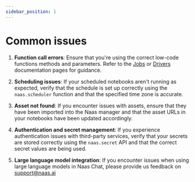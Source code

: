 ```yaml
---
sidebar_position: 1
---
```


# Common issues

1.  **Function call errors**: Ensure that you're using the correct low-code functions methods and parameters. Refer to the [Jobs](docs/framework/jobs/scheduler) or [Drivers](docs/framework/drivers/airtable) documentation pages for guidance.
    
2.  **Scheduling issues**: If your scheduled notebooks aren't running as expected, verify that the schedule is set up correctly using the `naas.scheduler` function and that the specified time zone is accurate.
    
3.  **Asset not found**: If you encounter issues with assets, ensure that they have been imported into the Naas manager and that the asset URLs in your notebooks have been updated accordingly.
    
4.  **Authentication and secret management**: If you experience authentication issues with third-party services, verify that your secrets are stored correctly using the `naas.secret` API and that the correct secret values are being used.
    
5.  **Large language model integration**: If you encounter issues when using large language models in Naas Chat, please provide us feedback on support@naas.ai